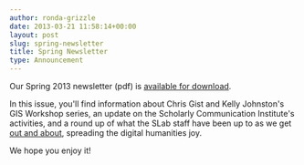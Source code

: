 ```yaml
---
author: ronda-grizzle
date: 2013-03-21 11:58:14+00:00
layout: post
slug: spring-newsletter
title: Spring Newsletter
type: Announcement
---
```


Our Spring 2013 newsletter (pdf) is [available for download](http://static.scholarslab.org/wp-content/uploads/2013/03/2013spring-1-final.pdf).

In this issue, you'll find information about Chris Gist and Kelly Johnston's GIS Workshop series, an update on the Scholarly Communication Institute's activities, and a round up of what the SLab staff have been up to as we get [out and about](http://www.scholarslab.org/announcements/slab-out-about/), spreading the digital humanities joy.

We hope you enjoy it!

